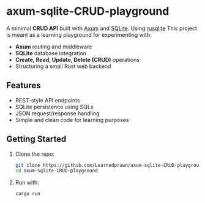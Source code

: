 
# axum-sqlite-CRUD-playground

A minimal **CRUD API** built with [Axum](https://github.com/tokio-rs/axum) and [SQLite](https://www.sqlite.org/). Using [rusqlite](https://github.com/rusqlite/rusqlite)
This project is meant as a learning playground for experimenting with:

* **Axum** routing and middleware
* **SQLite** database integration
* **Create, Read, Update, Delete (CRUD)** operations
* Structuring a small Rust web backend

## Features

* REST-style API endpoints
* SQLite persistence using SQLx
* JSON request/response handling
* Simple and clean code for learning purposes

## Getting Started

1. Clone the repo:

   ```bash
   git clone https://github.com/Learnedprawn/axum-sqlite-CRUD-playground.git
   cd axum-sqlite-CRUD-playground
   ```
2. Run with:

   ```bash
   cargo run
   ```


